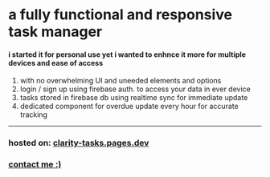 <h1>a fully functional and responsive task manager</h1>
<h4>i started it for personal use yet i wanted to enhnce it more for multiple devices and ease of access</h3>
<ol>
<li>with no overwhelming UI and uneeded elements and options</li>
<li>login / sign up using firebase auth. to access your data in ever device</li>
<li>tasks stored in firebase db using realtime sync for immediate update</li>
<li>dedicated component for overdue update every hour for accurate tracking</li>
</ol>
<hr>
<h3>hosted on: <a href="clarity-tasks.pages.dev">clarity-tasks.pages.dev</a><h3>
<a href="https://ahmed-elshennawy.vercel.app/">contact me :)</a>

